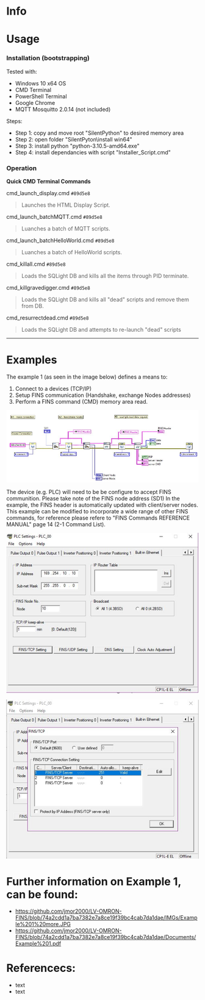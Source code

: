 # Info



# Usage




### Installation (bootstrapping)

Tested with:
- Windows 10 x64 OS
- CMD Terminal
- PowerShell Terminal
- Google Chrome
- MQTT Mosquitto 2.0.14 (not included)

Steps:
- Step 1: copy and move root "SilentPython" to desired memory area
- Step 2: open folder "SilentPyton\install win64"
- Step 3: install python "python-3.10.5-amd64.exe"
- Step 4: install dependancies with script "Installer_Script.cmd"

### Operation

**Quick CMD Terminal Commands**

cmd_launch_display.cmd `#89d5e8`
> Launches the HTML Display Script.
  
cmd_launch_batchMQTT.cmd `#89d5e8`
> Luanches a batch of MQTT scripts.

cmd_launch_batchHelloWorld.cmd `#89d5e8`
> Luanches a batch of HelloWorld scripts.

cmd_killall.cmd `#89d5e8`
> Loads the SQLight DB and kills all the items through PID terminate.

cmd_killgravedigger.cmd `#89d5e8`
> Loads the SQLight DB and kills all "dead" scripts and remove them from DB.
  
cmd_resurrectdead.cmd `#89d5e8`
> Loads the SQLight DB and attempts to re-launch "dead" scripts

-----------------------------------------------------------------------------------









# Examples
The example 1 (as seen in the image below) defines a means to:
1. Connect to a devices (TCP/IP)
2. Setup FINS communication (Handshake, exchange Nodes addresses)
3. Perform a FINS command (CMD) memory area read.

![alt text](https://github.com/jmor2000/LV-OMRON-FINS/blob/main/IMGs/Example%201.JPG?raw=true)

The device (e.g. PLC) will need to be be configure to accept FINS communition.
Please take note of the FINS node address (SD1)
In the example, the FINS header is automatically updated with client/server nodes.
This example can be modified to incorporate a wide range of other FINS commands, for reference please refere to "FINS Commands REFERENCE MANUAL" page 14 (2-1 Command List).

![alt text](https://github.com/jmor2000/LV-OMRON-FINS/blob/main/IMGs/PLC%20FINS%201.JPG?raw=true)

![alt text](https://github.com/jmor2000/LV-OMRON-FINS/blob/main/IMGs/PLC%20FINS%202.JPG?raw=true)

# Further information on Example 1, can be found:
- https://github.com/jmor2000/LV-OMRON-FINS/blob/74a2cdd1a7ba7382e7a8ce19f39bc4cab7da1dae/IMGs/Example%201%20more.JPG
- https://github.com/jmor2000/LV-OMRON-FINS/blob/74a2cdd1a7ba7382e7a8ce19f39bc4cab7da1dae/Documents/Example%201.pdf

# Referencecs:
- text
- text
